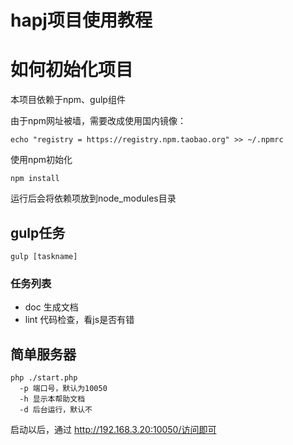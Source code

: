 # hapj项目使用教程


# 如何初始化项目

本项目依赖于npm、gulp组件

由于npm网址被墙，需要改成使用国内镜像：

```shell
echo "registry = https://registry.npm.taobao.org" >> ~/.npmrc
```

使用npm初始化
```
npm install
```

运行后会将依赖项放到node_modules目录

## gulp任务

```shell
gulp [taskname]
```

### 任务列表
* doc 生成文档
* lint 代码检查，看js是否有错

## 简单服务器

```shell
php ./start.php
  -p 端口号，默认为10050
  -h 显示本帮助文档
  -d 后台运行，默认不

```
启动以后，通过 http://192.168.3.20:10050/访问即可